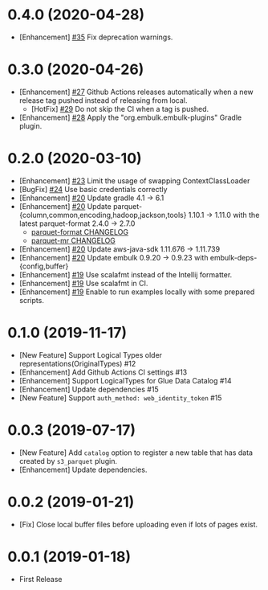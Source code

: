 0.4.0 (2020-04-28)
==================

* [Enhancement] [#35](https://github.com/civitaspo/embulk-output-s3_parquet/pull/35) Fix deprecation warnings.


0.3.0 (2020-04-26)
==================

* [Enhancement] [#27](https://github.com/civitaspo/embulk-output-s3_parquet/pull/27) Github Actions releases automatically when a new release tag pushed instead of releasing from local.
  * [HotFix] [#29](https://github.com/civitaspo/embulk-output-s3_parquet/pull/29) Do not skip the CI when a tag is pushed.
* [Enhancement] [#28](https://github.com/civitaspo/embulk-output-s3_parquet/pull/28) Apply the "org.embulk.embulk-plugins" Gradle plugin.

0.2.0 (2020-03-10)
==================

* [Enhancement] [#23](https://github.com/civitaspo/embulk-output-s3_parquet/pull/23) Limit the usage of swapping ContextClassLoader
* [BugFix] [#24](https://github.com/civitaspo/embulk-output-s3_parquet/pull/24) Use basic credentials correctly
* [Enhancement] [#20](https://github.com/civitaspo/embulk-output-s3_parquet/pull/20) Update gradle 4.1 -> 6.1
* [Enhancement] [#20](https://github.com/civitaspo/embulk-output-s3_parquet/pull/20) Update parquet-{column,common,encoding,hadoop,jackson,tools} 1.10.1 -> 1.11.0 with the latest parquet-format 2.4.0 -> 2.7.0
    * [parquet-format CHANGELOG](https://github.com/apache/parquet-format/blob/master/CHANGES.md)
    * [parquet-mr CHANGELOG](https://github.com/apache/parquet-mr/blob/apache-parquet-1.11.0/CHANGES.md#version-1110)
* [Enhancement] [#20](https://github.com/civitaspo/embulk-output-s3_parquet/pull/20) Update aws-java-sdk 1.11.676 -> 1.11.739
* [Enhancement] [#20](https://github.com/civitaspo/embulk-output-s3_parquet/pull/20) Update embulk 0.9.20 -> 0.9.23 with embulk-deps-{config,buffer}
* [Enhancement] [#19](https://github.com/civitaspo/embulk-output-s3_parquet/pull/19) Use scalafmt instead of the Intellij formatter.
* [Enhancement] [#19](https://github.com/civitaspo/embulk-output-s3_parquet/pull/19) Use scalafmt in CI.
* [Enhancement] [#19](https://github.com/civitaspo/embulk-output-s3_parquet/pull/19) Enable to run examples locally with some prepared scripts.

0.1.0 (2019-11-17)
==================

* [New Feature] Support Logical Types older representations(OriginalTypes) #12 
* [Enhancement] Add Github Actions CI settings #13 
* [Enhancement] Support LogicalTypes for Glue Data Catalog #14 
* [Enhancement] Update dependencies #15
* [New Feature] Support `auth_method: web_identity_token` #15 

0.0.3 (2019-07-17)
==================

* [New Feature] Add `catalog` option to register a new table that has data created by `s3_parquet` plugin.
* [Enhancement] Update dependencies.

0.0.2 (2019-01-21)
==================

* [Fix] Close local buffer files before uploading even if lots of pages exist.

0.0.1 (2019-01-18)
==================

* First Release
